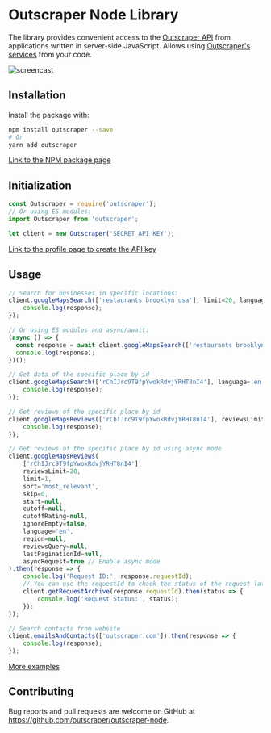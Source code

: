 # Outscraper Node Library

The library provides convenient access to the [Outscraper API](https://app.outscraper.com/api-docs) from applications written in server-side JavaScript. Allows using [Outscraper's services](https://outscraper.com/services/) from your code.

![screencast](https://media.giphy.com/media/v1.Y2lkPTc5MGI3NjExNWVjMGIxNjlmZGMwYjAwMzc5M2QxZjI5ZmIzNzc0ZWQxYWQ2M2Q2ZiZjdD1n/2Z85rUMT0D9e8qslj8/giphy.gif)

## Installation

Install the package with:
```bash
npm install outscraper --save
# Or
yarn add outscraper
```

[Link to the NPM package page](https://www.npmjs.com/package/outscraper)

## Initialization
```js
const Outscraper = require('outscraper');
// Or using ES modules:
import Outscraper from 'outscraper';

let client = new Outscraper('SECRET_API_KEY');

```
[Link to the profile page to create the API key](https://app.outscraper.com/profile)

## Usage

```js
// Search for businesses in specific locations:
client.googleMapsSearch(['restaurants brooklyn usa'], limit=20, language='en', region='us').then(response => {
    console.log(response);
});

// Or using ES modules and async/await:
(async () => {
  const response = await client.googleMapsSearch(['restaurants brooklyn usa'], limit=20, language='en', region='us');
  console.log(response);
})();

// Get data of the specific place by id
client.googleMapsSearch(['rChIJrc9T9fpYwokRdvjYRHT8nI4'], language='en').then(response => {
    console.log(response);
});

// Get reviews of the specific place by id
client.googleMapsReviews(['rChIJrc9T9fpYwokRdvjYRHT8nI4'], reviewsLimit=20, language='en').then(response => {
    console.log(response);
});

// Get reviews of the specific place by id using async mode
client.googleMapsReviews(
    ['rChIJrc9T9fpYwokRdvjYRHT8nI4'],
    reviewsLimit=20,
    limit=1,
    sort='most_relevant',
    skip=0,
    start=null,
    cutoff=null,
    cutoffRating=null,
    ignoreEmpty=false,
    language='en',
    region=null,
    reviewsQuery=null,
    lastPaginationId=null,
    asyncRequest=true // Enable async mode
).then(response => {
    console.log('Request ID:', response.requestId);
    // You can use the requestId to check the status of the request later
    client.getRequestArchive(response.requestId).then(status => {
        console.log('Request Status:', status);
    });
});

// Search contacts from website
client.emailsAndContacts(['outscraper.com']).then(response => {
    console.log(response);
});
```

[More examples](https://github.com/outscraper/outscraper-node/tree/master/examples)

## Contributing
Bug reports and pull requests are welcome on GitHub at https://github.com/outscraper/outscraper-node.
